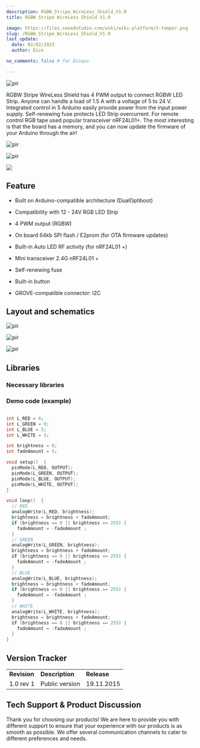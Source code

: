 ```yaml
---
description: RGBW_Stripe_WireLess_Shield_V1.0
title: RGBW Stripe WireLess Shield V1.0

image: https://files.seeedstudio.com/wiki/wiki-platform/S-tempor.png
slug: /RGBW_Stripe_WireLess_Shield_V1.0
last_update:
  date: 02/02/2023  
  author: Eico 

no_comments: false # for Disqus

---
```


<p style={{textAlign: 'center'}}><img src="https://files.seeedstudio.com/wiki/RGBW_Stripe_WireLess_Shield_V1.0/img/RGBW_rev1_face.jpg" alt="pir" width={600} height="auto" /></p>

RGBW Stripe WireLess Shield has 4 PWM output to connect RGBW LED Strip.
Anyone can handle a load of 1.5 A with a voltage of 5 to 24 V.
Integrated control in 5 Arduino easily provide power from the input power supply.
Self-renewing fuse protects LED Strip overcurrent.
For remote control RGB tape used popular transceiver nRF24L01+.
The most interesting is that the board has a memory, and you can now update the firmware of your Arduino through the air!

<p style={{textAlign: 'center'}}><img src="https://files.seeedstudio.com/wiki/RGBW_Stripe_WireLess_Shield_V1.0/img/RGBW_top.jpg" alt="pir" width={600} height="auto" /></p>
<p style={{textAlign: 'center'}}><img src="https://files.seeedstudio.com/wiki/RGBW_Stripe_WireLess_Shield_V1.0/img/RGBW_.jpg" alt="pir" width={600} height="auto" /></p>

<p style={{textAlign: 'center'}}><a href="https://www.seeedstudio.com/depot/RGBW-Strip-WireLess-Shield-V10-p-2629.html" target="_blank"><img src="https://files.seeedstudio.com/wiki/Seeed-WiKi/docs/images/300px-Get_One_Now_Banner-ragular.png" /></a></p>

## Feature

* Built on Arduino-compatible architecture (DualOptiboot)

* Compatibility with 12 - 24V RGB LED Strip

* 4 PWM output (RGBW)

* On board 64kb SPI flash / E2prom (for OTA firmware updates)

* Built-in Auto LED RF activity (for nRF24L01 +)

* Mini  transceiver 2.4G nRF24L01 +

* Self-renewing fuse

* Built-in button

* GROVE-compatible connector: I2C

## Layout and schematics

<p style={{textAlign: 'center'}}><img src="https://files.seeedstudio.com/wiki/RGBW_Stripe_WireLess_Shield_V1.0/img/RGBW-top.png" alt="pir" width={600} height="auto" /></p>

<p style={{textAlign: 'center'}}><img src="https://files.seeedstudio.com/wiki/RGBW_Stripe_WireLess_Shield_V1.0/img/RGBW-bottom.png" alt="pir" width={600} height="auto" /></p>

<p style={{textAlign: 'center'}}><img src="https://files.seeedstudio.com/wiki/RGBW_Stripe_WireLess_Shield_V1.0/img/Scheme_RGBW.PNG" alt="pir" width={600} height="auto" /></p>

## Libraries

### Necessary libraries

### Demo code (example)

```cpp

int L_RED = 6;
int L_GREEN = 9;
int L_BLUE = 3;
int L_WHITE = 5;

int brightness = 0;
int fadeAmount = 5;

void setup()  {
  pinMode(L_RED, OUTPUT);
  pinMode(L_GREEN, OUTPUT);
  pinMode(L_BLUE, OUTPUT);
  pinMode(L_WHITE, OUTPUT);
}

void loop()  {
  // RED
  analogWrite(L_RED, brightness);
  brightness = brightness + fadeAmount;
  if (brightness == 0 || brightness == 255) {
    fadeAmount = -fadeAmount ;
  }
  // GREEN
  analogWrite(L_GREEN, brightness);
  brightness = brightness + fadeAmount;
  if (brightness == 0 || brightness == 255) {
    fadeAmount = -fadeAmount ;
  }
  // BLUE
  analogWrite(L_BLUE, brightness);
  brightness = brightness + fadeAmount;
  if (brightness == 0 || brightness == 255) {
    fadeAmount = -fadeAmount ;
  }
  // WHITE
  analogWrite(L_WHITE, brightness);
  brightness = brightness + fadeAmount;
  if (brightness == 0 || brightness == 255) {
    fadeAmount = -fadeAmount ;
  }
}
```

## Version Tracker

<table cellPadding={5} cellSpacing={0}>
  <tbody><tr>
      <td width={150}> <strong>Revision</strong>
      </td>
      <td width={450}> <strong>Description</strong>
      </td>
      <td width={80}> <strong>Release</strong>
      </td></tr>
    <tr style={{fontSize: '90%'}}>
      <td> 1.0 rev 1
      </td>
      <td> Public version
      </td>
      <td> 19.11.2015
      </td></tr></tbody></table>

## Tech Support & Product Discussion

Thank you for choosing our products! We are here to provide you with different support to ensure that your experience with our products is as smooth as possible. We offer several communication channels to cater to different preferences and needs.

<div class="button_tech_support_container">
<a href="https://forum.seeedstudio.com/" class="button_forum"></a> 
<a href="https://www.seeedstudio.com/contacts" class="button_email"></a>
</div>

<div class="button_tech_support_container">
<a href="https://discord.gg/eWkprNDMU7" class="button_discord"></a> 
<a href="https://github.com/Seeed-Studio/wiki-documents/discussions/69" class="button_discussion"></a>
</div>
